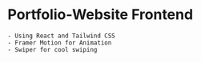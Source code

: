 # Portfolio-Website Frontend
    - Using React and Tailwind CSS 
    - Framer Motion for Animation
    - Swiper for cool swiping 